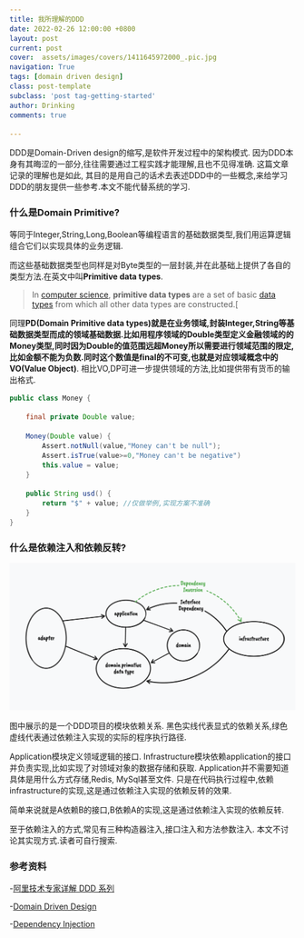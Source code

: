 ```yaml
---
title: 我所理解的DDD
date: 2022-02-26 12:00:00 +0800
layout: post
current: post
cover:  assets/images/covers/1411645972000_.pic.jpg
navigation: True
tags: [domain driven design]
class: post-template
subclass: 'post tag-getting-started'
author: Drinking
comments: true

---
```


DDD是Domain-Driven design的缩写,是软件开发过程中的架构模式. 因为DDD本身有其晦涩的一部分,往往需要通过工程实践才能理解,且也不见得准确. 这篇文章记录的理解也是如此, 其目的是用自己的话术去表述DDD中的一些概念,来给学习DDD的朋友提供一些参考.本文不能代替系统的学习.

### 什么是Domain Primitive?

等同于Integer,String,Long,Boolean等编程语言的基础数据类型,我们用运算逻辑组合它们以实现具体的业务逻辑.

而这些基础数据类型也同样是对Byte类型的一层封装,并在此基础上提供了各自的类型方法.在英文中叫**Primitive data types**.

> In [computer science](https://en.wikipedia.org/wiki/Computer_science), **primitive data types** are a set of basic [data types](https://en.wikipedia.org/wiki/Data_type) from which all other data types are constructed.[[](https://en.wikipedia.org/wiki/Primitive_data_type#cite_note-1)

同理**PD(Domain Primitive data types)**就是在业务领域,封装Integer,String等基础数据类型而成的领域基础数据.比如用程序领域的Double类型定义金融领域的的Money类型,同时因为Double的值范围远超Money所以需要进行领域范围的限定,比如金额不能为负数.同时这个数值是final的不可变,也就是对应领域概念中的**VO(Value Object)**. 相比VO,DP可进一步提供领域的方法,比如提供带有货币的输出格式.

```java
public class Money {
	
	final private Double value;
	
	Money(Double value) {
		Assert.notNull(value,"Money can't be null");
		Assert.isTrue(value>=0,"Money can't be negative")
		this.value = value;
	}
	
	public String usd() {
		return "$" + value; //仅做举例,实现方案不准确
	}
}

```



### 什么是依赖注入和依赖反转?

![DDD依赖结构图](/assets/img/2022/WX20220302-223723@2x.png)

图中展示的是一个DDD项目的模块依赖关系. 黑色实线代表显式的依赖关系,绿色虚线代表通过依赖注入实现的实际的程序执行路径.

Application模块定义领域逻辑的接口. Infrastructure模块依赖application的接口并负责实现,比如实现了对领域对象的数据存储和获取. Application并不需要知道具体是用什么方式存储,Redis, MySql甚至文件. 只是在代码执行过程中,依赖infrastructure的实现,这是通过依赖注入实现的依赖反转的效果.

简单来说就是A依赖B的接口,B依赖A的实现,这是通过依赖注入实现的依赖反转.

至于依赖注入的方式,常见有三种构造器注入,接口注入和方法参数注入. 本文不讨论其实现方式.读者可自行搜索.



### 参考资料

-[阿里技术专家详解 DDD 系列](https://zhuanlan.zhihu.com/p/340911587)

-[Domain Driven Design](https://martinfowler.com/bliki/DomainDrivenDesign.html)

-[Dependency Injection](https://devopedia.org/dependency-injection)
